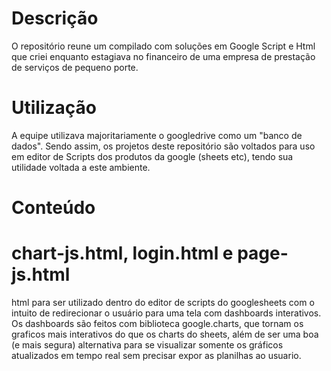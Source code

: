 # Descrição

O repositório reune um compilado com soluções em Google Script e Html 
que criei enquanto estagiava no financeiro de uma empresa de prestação de serviços
de pequeno porte.

# Utilização

A equipe utilizava majoritariamente o googledrive como um "banco de dados".
Sendo assim, os projetos deste repositório são voltados para uso em editor de Scripts 
dos produtos da google (sheets etc), tendo sua utilidade voltada a este ambiente.

# Conteúdo 

# chart-js.html, login.html e page-js.html
 html para ser utilizado dentro do editor de scripts do googlesheets com o intuito de redirecionar 
 o usuário para uma tela com dashboards interativos. Os dashboards são feitos com biblioteca google.charts, que tornam
 os graficos mais interativos do que os charts do sheets, além de ser uma boa (e mais segura) alternativa para se visualizar 
 somente os gráficos atualizados em tempo real sem precisar expor as planilhas ao usuario.
 








